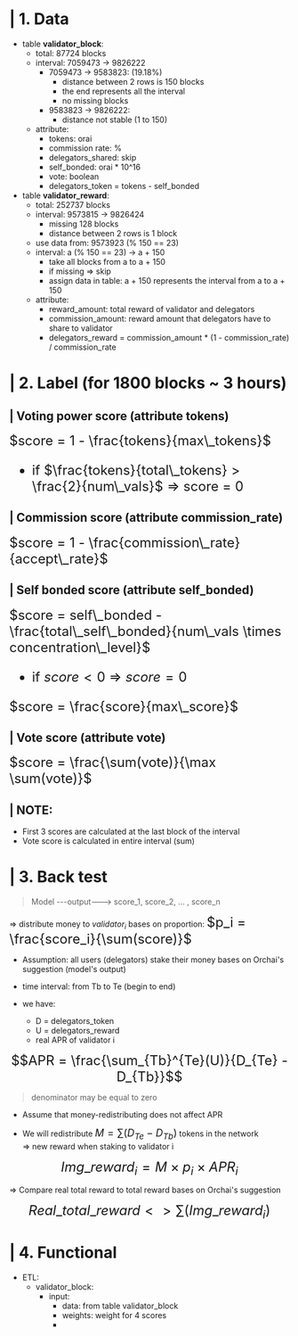 # | 1. Data
+ table **validator_block**:
  + total: 87724 blocks
  + interval: 7059473 -> 9826222
    + 7059473 -> 9583823: (19.18%)
      + distance between 2 rows is 150 blocks
      + the end represents all the interval 
      + no missing blocks
    + 9583823 -> 9826222:
      + distance not stable (1 to 150)
  + attribute:
    + tokens: orai
    + commission rate: %
    + delegators_shared: skip
    + self_bonded: orai * 10^16
    + vote: boolean
    + delegators_token = tokens - self_bonded
+ table **validator_reward**:
  + total: 252737 blocks
  + interval: 9573815 -> 9826424
    + missing 128 blocks
    + distance between 2 rows is 1 block
  + use data from: 9573923 (% 150 == 23)
  + interval: a (% 150 == 23) -> a + 150
    + take all blocks from a to a + 150
    + if missing => skip
    + assign data in table: a + 150 represents the interval from a to a + 150
  + attribute:
    + reward_amount: total reward of validator and delegators
    + commission_amount: reward amount that delegators have to share to validator
    + delegators_reward = commission_amount * (1 - commission_rate) / commission_rate

# | 2. Label (for 1800 blocks ~ 3 hours)
## | Voting power score (attribute **tokens**)
<font size="5">$score = 1 - \frac{tokens}{max\_tokens}$ <br> 
+ if $\frac{tokens}{total\_tokens} > \frac{2}{num\_vals}$ => score = 0
</font>

## | Commission score (attribute **commission_rate**)
<font size="5">$score = 1 - \frac{commission\_rate}{accept\_rate}$ <br> </font>

## | Self bonded score (attribute **self_bonded**)
<font size="5">$score = self\_bonded - \frac{total\_self\_bonded}{num\_vals \times concentration\_level}$ <br> 
+ if $score < 0$ => $score = 0$ <br>

$score = \frac{score}{max\_score}$
</font>

## | Vote score (attribute **vote**)
<font size="5">$score = \frac{\sum(vote)}{\max \sum(vote)}$ <br> </font>

## | NOTE:
+ First 3 scores are calculated at the last block of the interval
+ Vote score is calculated in entire interval (sum)

# | 3. Back test 
> Model ---output---> score_1, score_2, ... , score_n

=> distribute money to $validator_i$ bases on proportion: <font size="5">$p_i = \frac{score_i}{\sum(score)}$</font>

+ Assumption: all users (delegators) stake their money bases on Orchai's suggestion (model's output)

+ time interval: from Tb to Te     (begin to end)

+ we have:
  + D = delegators_token 
  + U = delegators_reward
  + real APR of validator i 

           
<font size="5">$$APR = \frac{\sum_{Tb}^{Te}(U)}{D_{Te} - D_{Tb}}$$</font>
> denominator may be equal to zero

+ Assume that money-redistributing does not affect APR

+ We will redistribute <font size="4">$M = \sum(D_{Te} - D_{Tb})$</font> tokens in the network <br>
=> new reward when staking to validator i 

<font size="5">$$Img\_reward_i = M \times p_i \times APR_i$$</font>

=> Compare real total reward to total reward bases on Orchai's suggestion

<font size="5">$$Real\_total\_reward <> \sum(Img\_reward_i)$$</font>


# | 4. Functional
+ ETL:
  + validator_block:
    + input:
      + data: from table validator_block
      + weights: weight for 4 scores
      + 